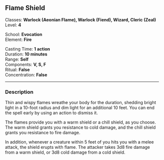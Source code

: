 ## Flame Shield

Classes: **Warlock (Aeonian Flame), Warlock (Fiend), Wizard, Cleric (Zeal)**  
Level: **4**  

School: **Evocation**  
Element: **Fire**  

Casting Time: **1 action**  
Duration: **10 minutes**  
Range: **Self**  
Components: **V, S, F**  
Ritual: **False**  
Concentration: **False**  

------

### Description

Thin and wispy flames wreathe your body for the duration, shedding bright light in a 10-foot radius and dim light for an additional 10 feet. You can end the spell early by using an action to dismiss it.

The flames provide you with a warm shield or a chill shield, as you choose. The warm shield grants you resistance to cold damage, and the chill shield grants you resistance to fire damage.

In addition, whenever a creature within 5 feet of you hits you with a melee attack, the shield erupts with flame. The attacker takes 3d8 fire damage from a warm shield, or 3d8 cold damage from a cold shield.